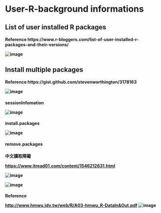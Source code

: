 # User-R-background informations

<h2>List of user installed R packages

<h4>Reference
https://www.r-bloggers.com/list-of-user-installed-r-packages-and-their-versions/

![image](https://user-images.githubusercontent.com/45618275/50322742-7068a580-0511-11e9-9d7d-fe830d98eddc.png)

<h2>Install multiple packages

<h4>Reference
https://gist.github.com/stevenworthington/3178163

![image](https://user-images.githubusercontent.com/45618275/51018754-b4e8dd80-15b3-11e9-8017-e5885f05b25f.png)

<h4>sessionInfomation
  
![image](https://user-images.githubusercontent.com/45618275/87621515-88d38d00-c753-11ea-92f9-261018856367.png)

<h4>install.packages
  
![image](https://user-images.githubusercontent.com/45618275/87621944-93daed00-c754-11ea-9b46-b0cd2e8e9033.png)

<h4>remove.packages
  
<h4>中文讀取障礙
  
https://www.itread01.com/content/1546212631.html

![image](https://user-images.githubusercontent.com/45618275/87624305-06020080-c75a-11ea-93d5-fdc6fe473639.png)

![image](https://user-images.githubusercontent.com/45618275/87624356-2cc03700-c75a-11ea-976d-2af8c7550b1b.png)

<h4>Reference
  
http://www.hmwu.idv.tw/web/R/A03-hmwu_R-DataIn&Out.pdf
![image](https://user-images.githubusercontent.com/45618275/87631384-c9d69c00-c769-11ea-88ca-1e6aaf219716.png)

 
